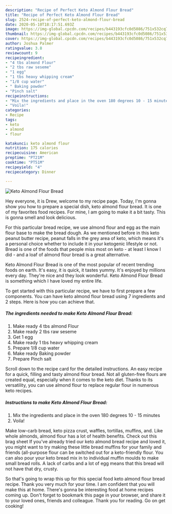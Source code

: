 ```yaml
---
description: "Recipe of Perfect Keto Almond Flour Bread"
title: "Recipe of Perfect Keto Almond Flour Bread"
slug: 2524-recipe-of-perfect-keto-almond-flour-bread
date: 2020-05-10T18:17:51.693Z
image: https://img-global.cpcdn.com/recipes/b443193cfc0d5086/751x532cq70/keto-almond-flour-bread-recipe-main-photo.jpg
thumbnail: https://img-global.cpcdn.com/recipes/b443193cfc0d5086/751x532cq70/keto-almond-flour-bread-recipe-main-photo.jpg
cover: https://img-global.cpcdn.com/recipes/b443193cfc0d5086/751x532cq70/keto-almond-flour-bread-recipe-main-photo.jpg
author: Joshua Palmer
ratingvalue: 3.8
reviewcount: 9
recipeingredient:
- "4 tbs almond Flour"
- "2 tbs raw seseme"
- "1 egg"
- "1 tbs heavy whipping cream"
- "1/8 cup water"
- " Baking powder"
- "Pinch salt"
recipeinstructions:
- "Mix the ingredients and place in the oven 180 degrees 10 - 15 minutes"
- "Voila!"
categories:
- Recipe
tags:
- keto
- almond
- flour

katakunci: keto almond flour 
nutrition: 175 calories
recipecuisine: American
preptime: "PT21M"
cooktime: "PT51M"
recipeyield: "4"
recipecategory: Dinner

---
```



![Keto Almond Flour Bread](https://img-global.cpcdn.com/recipes/b443193cfc0d5086/751x532cq70/keto-almond-flour-bread-recipe-main-photo.jpg)

Hey everyone, it is Drew, welcome to my recipe page. Today, I'm gonna show you how to prepare a special dish, keto almond flour bread. It is one of my favorites food recipes. For mine, I am going to make it a bit tasty. This is gonna smell and look delicious.

For this particular bread recipe, we use almond flour and egg as the main flour base to make the bread dough. As we mentioned before in this keto peanut butter recipe, peanut falls in the grey area of keto, which means it&#39;s a personal choice whether to include it in your ketogenic lifestyle or not. Bread is one of the foods that people miss most on keto - at least I know I did - and a loaf of almond flour bread is a great alternative.

Keto Almond Flour Bread is one of the most popular of recent trending foods on earth. It's easy, it is quick, it tastes yummy. It's enjoyed by millions every day. They're nice and they look wonderful. Keto Almond Flour Bread is something which I have loved my entire life.


To get started with this particular recipe, we have to first prepare a few components. You can have keto almond flour bread using 7 ingredients and 2 steps. Here is how you can achieve that.

<!--inarticleads1-->

##### The ingredients needed to make Keto Almond Flour Bread:

1. Make ready 4 tbs almond Flour
1. Make ready 2 tbs raw seseme
1. Get 1 egg
1. Make ready 1 tbs heavy whipping cream
1. Prepare 1/8 cup water
1. Make ready  Baking powder
1. Prepare Pinch salt


Scroll down to the recipe card for the detailed instructions. An easy recipe for a quick, filling and tasty almond flour bread. Not all gluten-free flours are created equal, especially when it comes to the keto diet. Thanks to its versatility, you can use almond flour to replace regular flour in numerous keto recipes. 

<!--inarticleads2-->

##### Instructions to make Keto Almond Flour Bread:

1. Mix the ingredients and place in the oven 180 degrees 10 - 15 minutes
1. Voila!


Make low-carb bread, keto pizza crust, waffles, tortillas, muffins, and. Like whole almonds, almond flour has a lot of health benefits. Check out this brag sheet If you&#39;ve already tried our keto almond bread recipe and loved it, you might want to try making these little bread muffins for your family and friends (all-purpose flour can be switched out for a keto-friendly flour. You can also pour your keto bread mix in to individual muffin moulds to make small bread rolls. A lack of carbs and a lot of egg means that this bread will not have that dry, crusty. 

So that's going to wrap this up for this special food keto almond flour bread recipe. Thank you very much for your time. I am confident that you will make this at home. There's gonna be interesting food at home recipes coming up. Don't forget to bookmark this page in your browser, and share it to your loved ones, friends and colleague. Thank you for reading. Go on get cooking!
